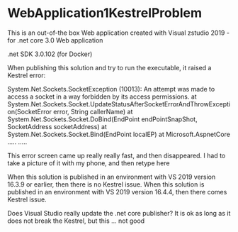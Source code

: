 # WebApplication1KestrelProblem

This is an out-of-the box Web application created with Visual zstudio 2019 - for .net core 3.0 Web application

.net SDK 3.0.102 (for Docker)

When publishing this solution and try to run the executable, it raised a Kestrel error:

System.Net.Sockets.SocketException (10013): An attempt was made to access a socket in a way forbidden by its access permissions.
    at System.Net.Sockets.Socket.UpdateStatusAfterSocketErrorAndThrowException(SocketError error, String callerName) 
    at System.Net.Sockets.Socket.DoBind(EndPoint endPointSnapShot, SocketAddress socketAddress)
    at System.Net.Sockets.Socket.Bind(EndPoint localEP)
    at Microsoft.AspnetCore ..... ..... 
    
  This error screen came up really really fast, and then disappeared. I had to take a picture of it with my phone, and then retype here
  
  When this solution is published in an environment with VS 2019 version 16.3.9 or earlier, then there is no Kestrel issue.
  When this solution is published in an environment with VS 2019 version 16.4.4, then there comes Kestrel issue.
  
  Does Visual Studio really update the .net core publisher? It is ok as long as it does not break the Kestrel, but this ... not good
  
  
  
